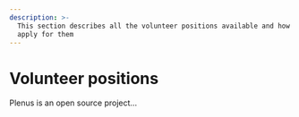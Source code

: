 ```yaml
---
description: >-
  This section describes all the volunteer positions available and how you can
  apply for them
---
```


# Volunteer positions

Plenus is an open source project...
